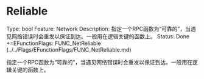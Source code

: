# Reliable

Type: bool
Feature: Network
Description: 指定一个RPC函数为“可靠的”，当遇见网络错误时会重发以保证到达。一般用在逻辑关键的函数上。
Status: Done
+=EFunctionFlags: FUNC_NetReliable (../../Flags/EFunctionFlags/FUNC_NetReliable.md)

指定一个RPC函数为“可靠的”，当遇见网络错误时会重发以保证到达。一般用在逻辑关键的函数上。